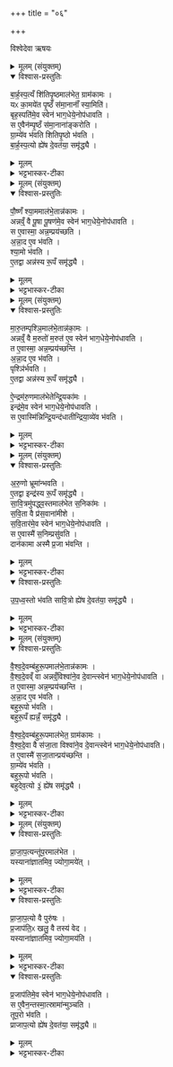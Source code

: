 +++
title = "०६"

+++

विश्वेदेवा ऋषयः


<details><summary>मूलम् (संयुक्तम्)</summary>

बा॒र्ह॒स्प॒त्यँ शि॑तिपृ॒ष्ठमाल॑भेत॒ ग्राम॑कामो॒ यᳵ का॒मये॑त पृ॒ष्ठँ स॑मा॒नानाँ॑ स्या॒मिति॒ बृह॒स्पति॑मे॒व स्वेन॑ भाग॒धेये॒नोप॑धावति॒ स ए॒वैन॑म्पृ॒ष्ठँ स॑मा॒नाना॑ङ्करोति ग्रा॒म्ये॑व भ॑वति शितिपृ॒ष्ठो भ॑वति बार्हस्प॒त्यो ह्ये॑ष दे॒वत॑या॒ समृ॑द्ध्यै 
</details>

<details open><summary>विश्वास-प्रस्तुतिः</summary>

बा॒र्ह॒स्प॒त्यँ शि॑तिपृ॒ष्ठमाल॑भेत॒ ग्राम॑कामः ।  
यᳵ का॒मये॑त पृ॒ष्ठँ स॑मा॒नानाँ॑ स्या॒मिति॑।  
बृह॒स्पति॑मे॒व स्वेन॑ भाग॒धेये॒नोप॑धावति ।  
स ए॒वैन॑म्पृ॒ष्ठँ स॑मा॒नाना॑ङ्करोति ।   
ग्रा॒म्ये॑व भ॑वति शितिपृ॒ष्ठो भ॑वति ।   
बा॒र्ह॒स्प॒त्यो ह्ये॑ष दे॒वत॑या॒ समृ॑द्ध्यै ।  
</details>

<details><summary>मूलम्</summary>

बा॒र्ह॒स्प॒त्यँ शि॑तिपृ॒ष्ठमाल॑भेत॒ ग्राम॑कामः ।  
यᳵ का॒मये॑त पृ॒ष्ठँ स॑मा॒नानाँ॑ स्या॒मिति॑।  
बृह॒स्पति॑मे॒व स्वेन॑ भाग॒धेये॒नोप॑धावति ।  
स ए॒वैन॑म्पृ॒ष्ठँ स॑मा॒नाना॑ङ्करोति ।   
ग्रा॒म्ये॑व भ॑वति शितिपृ॒ष्ठो भ॑वति ।   
बा॒र्ह॒स्प॒त्यो ह्ये॑ष दे॒वत॑या॒ समृ॑द्ध्यै ।  
</details>

<details><summary>भट्टभास्कर-टीका</summary>

1बार्हस्पत्यमित्यादि ॥ उक्तश्शितिपृष्ठः, स्वरश्च । पृष्ठं प्रधान एकोधिकार इति । राद्धान्तकर्मण्यधिकार इति केचित् ॥
</details>



<details><summary>मूलम् (संयुक्तम्)</summary>

पौ॒ष्णँ श्या॒ममाल॑भे॒तान्न॑का॒मोऽन्नव्ँ॒ वै पू॒षा पू॒षण॑मे॒व स्वेन॑ भाग॒धेये॒नोप॑धावति॒ स ए॒वास्मै॑ (36)  अन्न॒म्प्रय॑च्छत्यन्ना॒द ए॒व भ॑वति श्या॒मो भ॑वत्ये॒तद्वा अन्न॑स्य रू॒पँ समृ॑द्ध्यै 
</details>

<details open><summary>विश्वास-प्रस्तुतिः</summary>

पौ॒ष्णँ श्या॒ममाल॑भे॒तान्न॑कामः ।  
अन्नव्ँ॒ वै पू॒षा पू॒षण॑मे॒व स्वेन॑ भाग॒धेये॒नोप॑धावति ।  
स ए॒वास्मा॒ अन्न॒म्प्रय॑च्छति ।  
अ॒न्ना॒द  ए॒व भ॑वति ।  
श्या॒मो भ॑वति ।  
ए॒तद्वा अन्न॑स्य रू॒पँ समृ॑द्ध्यै ।
</details>

<details><summary>मूलम्</summary>

पौ॒ष्णँ श्या॒ममाल॑भे॒तान्न॑कामः ।  
अन्नव्ँ॒ वै पू॒षा पू॒षण॑मे॒व स्वेन॑ भाग॒धेये॒नोप॑धावति ।  
स ए॒वास्मा॒ अन्न॒म्प्रय॑च्छति ।  
अ॒न्ना॒द  ए॒व भ॑वति ।  
श्या॒मो भ॑वति ।  
ए॒तद्वा अन्न॑स्य रू॒पँ समृ॑द्ध्यै ।
</details>

<details><summary>भट्टभास्कर-टीका</summary>

2पौष्णमित्यादि ॥ गतम् ॥
</details>



<details><summary>मूलम् (संयुक्तम्)</summary>

मारु॒तम्पृश्ञि॒माल॑भे॒तान्न॑का॒मोऽन्नव्ँ॒ वै म॒रुतो॑ म॒रुत॑ ए॒व स्वेन॑ भाग॒धेये॒नोप॑धावति॒  त ए॒वास्मा॒ अन्न॒म्प्रय॑च्छन्त्यन्ना॒द ए॒व भ॑वति॒ पृश्ञि॑र्भवत्ये॒तद्वा अन्न॑स्य रू॒पँ समृ॑द्ध्या ऐ॒न्द्रम॑रु॒णमाल॑भेतेन्द्रि॒यका॑म॒ इन्द्र॑मे॒व (37)  स्वेन॑ भाग॒धेये॒नोप॑धावति॒ स ए॒वास्मि॑न्निन्द्रि॒यन्द॑धातीन्द्रिया॒व्ये॑व भ॑वति ।
</details>

<details open><summary>विश्वास-प्रस्तुतिः</summary>

मा॒रु॒तम्पृश्ञि॒माल॑भे॒तान्न॑का॒मः ।  
अन्नव्ँ॒ वै म॒रुतो॑ म॒रुत॑ ए॒व स्वेन॑ भाग॒धेये॒नोप॑धावति ।    
त ए॒वास्मा॒ अन्न॒म्प्रय॑च्छन्ति ।   
अ॒न्ना॒द ए॒व भ॑वति ।    
पृश्ञि॑र्भवति ।   
ए॒तद्वा अन्न॑स्य रू॒पँ समृ॑द्ध्यै ।  

ऐ॒न्द्रम॑रु॒णमाल॑भेतेन्द्रि॒यका॑मः ।  
इन्द्र॑मे॒व स्वेन॑ भाग॒धेये॒नोप॑धावति ।  
स ए॒वास्मि॑न्निन्द्रि॒यन्द॑धातीन्द्रिया॒व्ये॑व भ॑वति ।
</details>

<details><summary>मूलम्</summary>

मा॒रु॒तम्पृश्ञि॒माल॑भे॒तान्न॑का॒मः ।  
अन्नव्ँ॒ वै म॒रुतो॑ म॒रुत॑ ए॒व स्वेन॑ भाग॒धेये॒नोप॑धावति ।    
त ए॒वास्मा॒ अन्न॒म्प्रय॑च्छन्ति ।   
अ॒न्ना॒द ए॒व भ॑वति ।    
पृश्ञि॑र्भवति ।   
ए॒तद्वा अन्न॑स्य रू॒पँ समृ॑द्ध्यै ।  

ऐ॒न्द्रम॑रु॒णमाल॑भेतेन्द्रि॒यका॑मः ।  
इन्द्र॑मे॒व स्वेन॑ भाग॒धेये॒नोप॑धावति ।  
स ए॒वास्मि॑न्निन्द्रि॒यन्द॑धातीन्द्रिया॒व्ये॑व भ॑वति ।
</details>

<details><summary>भट्टभास्कर-टीका</summary>

3अन्नं वा इत्यादि ॥ तद्धेतुत्वात्ताच्छब्द्यम् ॥
</details>



<details><summary>मूलम् (संयुक्तम्)</summary>

अरु॒णो भ्रूमा॑न्भवत्ये॒तद्वा इन्द्र॑स्य रू॒पँ समृ॑द्ध्यै सावि॒त्रमु॑पद्ध्व॒स्तमाल॑भेत स॒निका॑मस्सवि॒ता वै प्र॑स॒वाना॑मीशे सवि॒तार॑मे॒व स्वेन॑ भाग॒धेये॒नोप॑धावति॒ स ए॒वास्मै॑ स॒निम्प्रसु॑वति॒ दान॑कामा अस्मै प्र॒जा भ॑वन्ति 
</details>

<details open><summary>विश्वास-प्रस्तुतिः</summary>

अ॒रु॒णो भ्रूमा॑न्भवति ।   
ए॒तद्वा इन्द्र॑स्य रू॒पँ समृ॑द्ध्यै ।   
सा॒वि॒त्रमु॑पद्ध्व॒स्तमाल॑भेत स॒निका॑मः ।   
स॒वि॒ता वै प्र॑स॒वाना॑मीशे ।   
स॒वि॒तार॑मे॒व स्वेन॑ भाग॒धेये॒नोप॑धावति ।   
स ए॒वास्मै॑ स॒निम्प्रसु॑वति ।   
दान॑कामा अस्मै प्र॒जा भ॑वन्ति ।
</details>

<details><summary>मूलम्</summary>

अ॒रु॒णो भ्रूमा॑न्भवति ।   
ए॒तद्वा इन्द्र॑स्य रू॒पँ समृ॑द्ध्यै ।   
सा॒वि॒त्रमु॑पद्ध्व॒स्तमाल॑भेत स॒निका॑मः ।   
स॒वि॒ता वै प्र॑स॒वाना॑मीशे ।   
स॒वि॒तार॑मे॒व स्वेन॑ भाग॒धेये॒नोप॑धावति ।   
स ए॒वास्मै॑ स॒निम्प्रसु॑वति ।   
दान॑कामा अस्मै प्र॒जा भ॑वन्ति ।
</details>

<details><summary>भट्टभास्कर-टीका</summary>

4अरुण इत्यादि ॥ भ्रूमान् महाभ्रूः ॥
</details>

<details open><summary>विश्वास-प्रस्तुतिः</summary>

उ॒प॒ध्व॒स्तो भ॑वति सावि॒त्रो ह्ये॑ष दे॒वत॑या॒ समृ॑द्ध्यै ।
</details>

<details><summary>मूलम्</summary>

उ॒प॒ध्व॒स्तो भ॑वति सावि॒त्रो ह्ये॑ष दे॒वत॑या॒ समृ॑द्ध्यै ।
</details>

<details><summary>भट्टभास्कर-टीका</summary>

5उपध्वस्तः विभिन्नवर्णः बहुबिन्दुचितशरीरः । सनिकाम इति । याच्ञया लब्धं धनं सनिः । प्रसुवति अनुजानाति ॥
</details>



<details><summary>मूलम् (संयुक्तम्)</summary>

वैश्वदे॒वम्ब॑हुरू॒पमाल॑भे॒तान्न॑कामो वैश्वदे॒वव्ँ वा अन्नव्ँ॒विश्वा॑ने॒व दे॒वान्त्स्वेन॑ भाग॒धेये॒नोप॑धावति॒  त ए॒वास्मा॒ अन्न॒म्प्रय॑च्छन्त्यन्ना॒द ए॒व भ॑वति बहुरू॒पो भ॑वति बहुरू॒पँ ह्यन्नँ॒ समृ॑द्ध्यै वैश्वदे॒वम्ब॑हुरू॒पमाल॑भेत॒ ग्राम॑कामो वैश्वदे॒वा वै स॑जा॒ता विश्वा॑ने॒व दे॒वान्त्स्वेन॑ भाग॒धेये॒नोप॑धावति॒  त ए॒वास्मै॑ (39) स॒जा॒तान्प्रय॑च्छन्ति ग्रा॒म्ये॑व भ॑वति बहुरू॒पो भ॑वति बहुदेव॒त्यो ३॒॑ ह्ये॑ष समृ॑द्ध्यै 
</details>

<details open><summary>विश्वास-प्रस्तुतिः</summary>

वै॒श्व॒दे॒वम्ब॑हुरू॒पमाल॑भे॒तान्न॑कामः ।   
वै॒श्व॒दे॒वव्ँ वा अन्नव्ँ॒विश्वा॑ने॒व दे॒वान्त्स्वेन॑ भाग॒धेये॒नोप॑धावति ।   
त ए॒वास्मा॒ अन्न॒म्प्रय॑च्छन्ति ।   
अ॒न्ना॒द ए॒व भ॑वति ।  
बहुरू॒पो भ॑वति ।   
बहुरू॒पँ ह्यन्नँ॒ समृ॑द्ध्यै ।   

वै॒श्व॒दे॒वम्ब॑हुरू॒पमाल॑भेत॒ ग्राम॑कामः ।  
वै॒श्व॒दे॒वा वै स॑जा॒ता विश्वा॑ने॒व दे॒वान्त्स्वेन॑ भाग॒धेये॒नोप॑धावति।   
त ए॒वास्मै॑  स॒जा॒तान्प्रय॑च्छन्ति ।   
ग्रा॒म्ये॑व भ॑वति ।  
बहुरू॒पो भ॑वति ।  
बहुदेव॒त्यो ३॒॑ ह्ये॑ष समृ॑द्ध्यै ।
</details>

<details><summary>मूलम्</summary>

वै॒श्व॒दे॒वम्ब॑हुरू॒पमाल॑भे॒तान्न॑कामः ।   
वै॒श्व॒दे॒वव्ँ वा अन्नव्ँ॒विश्वा॑ने॒व दे॒वान्त्स्वेन॑ भाग॒धेये॒नोप॑धावति ।   
त ए॒वास्मा॒ अन्न॒म्प्रय॑च्छन्ति ।   
अ॒न्ना॒द ए॒व भ॑वति ।  
बहुरू॒पो भ॑वति ।   
बहुरू॒पँ ह्यन्नँ॒ समृ॑द्ध्यै ।   

वै॒श्व॒दे॒वम्ब॑हुरू॒पमाल॑भेत॒ ग्राम॑कामः ।  
वै॒श्व॒दे॒वा वै स॑जा॒ता विश्वा॑ने॒व दे॒वान्त्स्वेन॑ भाग॒धेये॒नोप॑धावति।   
त ए॒वास्मै॑  स॒जा॒तान्प्रय॑च्छन्ति ।   
ग्रा॒म्ये॑व भ॑वति ।  
बहुरू॒पो भ॑वति ।  
बहुदेव॒त्यो ३॒॑ ह्ये॑ष समृ॑द्ध्यै ।
</details>

<details><summary>भट्टभास्कर-टीका</summary>

6बहुरूपः नानारूपः । 'बहोर्नञ्वत्' इति नञ्वद्भावः, 'नञ्सुभ्याम्' इत्युत्तरपदान्तोदात्तत्वम् ॥
</details>



<details><summary>मूलम् (संयुक्तम्)</summary>

प्राजाप॒त्यन्तू॑प॒रमाल॑भेत॒ यस्याना॑ज्ञातमिव॒ ज्योगा॒मये॑त्प्राजाप॒त्यो वै पुरु॑षᳶ प्र॒जाप॑ति॒ᳵ खलु॒ वै तस्य॑ वेद॒ यस्याना॑ज्ञातमिव॒ ज्योगा॒मय॑ति प्र॒जाप॑तिमे॒व स्वेन॑ भाग॒धेये॒नोप॑धावति॒  स ए॒वैन॒न्तस्मा॒त्स्रामा॑न्मुञ्चति तूप॒रो भ॑वति प्राजाप॒त्यो ह्ये॑ष दे॒वत॑या॒ समृ॑द्ध्यै ॥ (40)
</details>

<details open><summary>विश्वास-प्रस्तुतिः</summary>

प्रा॒जा॒प॒त्यन्तू॑प॒रमाल॑भेत ।   
यस्याना॑ज्ञातमिव॒ ज्योगा॒मये॑त् ।  
</details>

<details><summary>मूलम्</summary>

प्रा॒जा॒प॒त्यन्तू॑प॒रमाल॑भेत ।   
यस्याना॑ज्ञातमिव॒ ज्योगा॒मये॑त् ।  
</details>

<details><summary>भट्टभास्कर-टीका</summary>

7यस्यानाज्ञातमिति ॥ ज्योगामयेदिति । अज्ञातविशेषं यं ना[षः यमा]मय आमयेत् दीर्घकालम् । 'रुजार्थानाम्' इति षष्ठी ।
</details>

<details open><summary>विश्वास-प्रस्तुतिः</summary>

प्रा॒जा॒प॒त्यो वै पुरु॑षः ।  
प्र॒जाप॑ति॒ᳵ खलु॒ वै तस्य॑ वेद ।   
यस्याना॑ज्ञातमिव॒ ज्योगा॒मय॑ति ।   
</details>

<details><summary>मूलम्</summary>

प्रा॒जा॒प॒त्यो वै पुरु॑षः ।  
प्र॒जाप॑ति॒ᳵ खलु॒ वै तस्य॑ वेद ।   
यस्याना॑ज्ञातमिव॒ ज्योगा॒मय॑ति ।   
</details>

<details><summary>भट्टभास्कर-टीका</summary>

तस्य वेदेति । कर्मर्णस्सप्रदानत्वाच्चतुर्थ्यर्थे षष्ठी ।
</details>

<details open><summary>विश्वास-प्रस्तुतिः</summary>

प्र॒जाप॑तिमे॒व स्वेन॑ भाग॒धेये॒नोप॑धावति ।  
स ए॒वैन॒न्तस्मा॒त्स्रामा॑न्मुञ्चति ।   
तूप॒रो भ॑वति ।  
प्राजाप॒त्यो ह्ये॑ष दे॒वत॑या॒ समृ॑द्ध्यै ॥
</details>

<details><summary>मूलम्</summary>

प्र॒जाप॑तिमे॒व स्वेन॑ भाग॒धेये॒नोप॑धावति ।  
स ए॒वैन॒न्तस्मा॒त्स्रामा॑न्मुञ्चति ।   
तूप॒रो भ॑वति ।  
प्राजाप॒त्यो ह्ये॑ष दे॒वत॑या॒ समृ॑द्ध्यै ॥
</details>

<details><summary>भट्टभास्कर-टीका</summary>

स्रामादिति रोगनाम । यद्वा - स्रामं मन्त्रेण परलोक आह्वानं मरणमेव ॥

इति द्वितीये प्रथमे षष्ठोनुवाकः ॥
</details>
